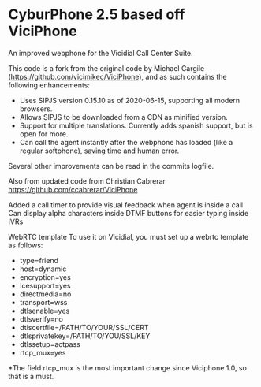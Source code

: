 # CyburPhone 2.5 based off ViciPhone 

An improved webphone for the Vicidial Call Center Suite.

This code is a fork from the original code by Michael Cargile (https://github.com/vicimikec/ViciPhone), and as such contains the following enhancements:

- Uses SIPJS version 0.15.10 as of 2020-06-15, supporting all modern browsers.
- Allows SIPJS to be downloaded from a CDN as minified version.
- Support for multiple translations. Currently adds spanish support, but is open for more.
- Can call the agent instantly after the webphone has loaded (like a regular softphone), saving time and human error.

Several other improvements can be read in the commits logfile.

Also from updated code from Christian Cabrerar https://github.com/ccabrerar/ViciPhone

Added a call timer to provide visual feedback when agent is inside a call
Can display alpha characters inside DTMF buttons for easier typing inside IVRs

WebRTC template
To use it on Vicidial, you must set up a webrtc template as follows:

- type=friend
- host=dynamic
- encryption=yes
- icesupport=yes
- directmedia=no
- transport=wss
- dtlsenable=yes
- dtlsverify=no
- dtlscertfile=/PATH/TO/YOUR/SSL/CERT
- dtlsprivatekey=/PATH/TO/YOU/SSL/KEY
- dtlssetup=actpass
- rtcp_mux=yes

*The field rtcp_mux is the most important change since Viciphone 1.0, so that is a must.

